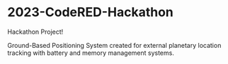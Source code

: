 # 2023-CodeRED-Hackathon
Hackathon Project!

Ground-Based Positioning System created for external planetary location tracking with battery and memory management systems.
